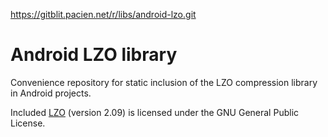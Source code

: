 https://gitblit.pacien.net/r/libs/android-lzo.git

Android LZO library
===================

Convenience repository for static inclusion of the LZO compression
library in Android projects.

Included [LZO](http://www.oberhumer.com/opensource/lzo/) (version 2.09)
is licensed under the GNU General Public License.
